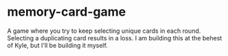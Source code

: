 # memory-card-game
A game where you try to keep selecting unique cards in each round. Selecting a duplicating card results in a loss.
I am building this at the behest of Kyle, but I'll be building it myself.
